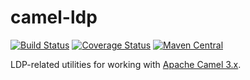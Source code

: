 # camel-ldp

[![Build Status](https://travis-ci.com/trellis-ldp/camel-ldp.svg?branch=master)](https://travis-ci.com/trellis-ldp/camel-ldp)
[![Coverage Status](https://coveralls.io/repos/github/trellis-ldp/camel-ldp/badge.svg?branch=master)](https://coveralls.io/github/trellis-ldp/camel-ldp?branch=master)
[![Maven Central](https://maven-badges.herokuapp.com/maven-central/org.trellisldp/camel-ldp/badge.svg)](https://maven-badges.herokuapp.com/maven-central/org.trellisldp/camel-ldp/)

LDP-related utilities for working with [Apache Camel 3.x](https://camel.apache.org).


